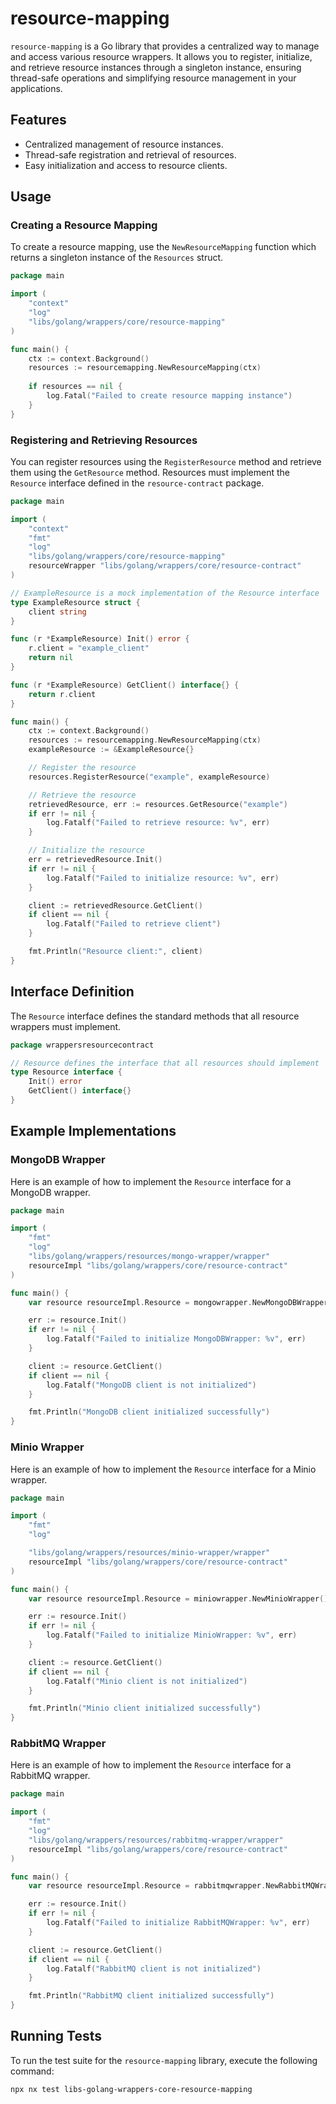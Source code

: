 # resource-mapping

`resource-mapping` is a Go library that provides a centralized way to manage and access various resource wrappers. It allows you to register, initialize, and retrieve resource instances through a singleton instance, ensuring thread-safe operations and simplifying resource management in your applications.

## Features

- Centralized management of resource instances.
- Thread-safe registration and retrieval of resources.
- Easy initialization and access to resource clients.

## Usage

### Creating a Resource Mapping

To create a resource mapping, use the `NewResourceMapping` function which returns a singleton instance of the `Resources` struct.

```go
package main

import (
	"context"
	"log"
	"libs/golang/wrappers/core/resource-mapping"
)

func main() {
	ctx := context.Background()
	resources := resourcemapping.NewResourceMapping(ctx)
	
	if resources == nil {
		log.Fatal("Failed to create resource mapping instance")
	}
}
```

### Registering and Retrieving Resources

You can register resources using the `RegisterResource` method and retrieve them using the `GetResource` method. Resources must implement the `Resource` interface defined in the `resource-contract` package.

```go
package main

import (
	"context"
	"fmt"
	"log"
	"libs/golang/wrappers/core/resource-mapping"
	resourceWrapper "libs/golang/wrappers/core/resource-contract"
)

// ExampleResource is a mock implementation of the Resource interface
type ExampleResource struct {
	client string
}

func (r *ExampleResource) Init() error {
	r.client = "example_client"
	return nil
}

func (r *ExampleResource) GetClient() interface{} {
	return r.client
}

func main() {
	ctx := context.Background()
	resources := resourcemapping.NewResourceMapping(ctx)
	exampleResource := &ExampleResource{}

	// Register the resource
	resources.RegisterResource("example", exampleResource)

	// Retrieve the resource
	retrievedResource, err := resources.GetResource("example")
	if err != nil {
		log.Fatalf("Failed to retrieve resource: %v", err)
	}

	// Initialize the resource
	err = retrievedResource.Init()
	if err != nil {
		log.Fatalf("Failed to initialize resource: %v", err)
	}

	client := retrievedResource.GetClient()
	if client == nil {
		log.Fatalf("Failed to retrieve client")
	}

	fmt.Println("Resource client:", client)
}
```

## Interface Definition

The `Resource` interface defines the standard methods that all resource wrappers must implement.

```go
package wrappersresourcecontract

// Resource defines the interface that all resources should implement
type Resource interface {
	Init() error
	GetClient() interface{}
}
```

## Example Implementations

### MongoDB Wrapper

Here is an example of how to implement the `Resource` interface for a MongoDB wrapper.

```go
package main

import (
	"fmt"
	"log"
	"libs/golang/wrappers/resources/mongo-wrapper/wrapper"
	resourceImpl "libs/golang/wrappers/core/resource-contract"
)

func main() {
	var resource resourceImpl.Resource = mongowrapper.NewMongoDBWrapper()

	err := resource.Init()
	if err != nil {
		log.Fatalf("Failed to initialize MongoDBWrapper: %v", err)
	}

	client := resource.GetClient()
	if client == nil {
		log.Fatalf("MongoDB client is not initialized")
	}

	fmt.Println("MongoDB client initialized successfully")
}
```

### Minio Wrapper

Here is an example of how to implement the `Resource` interface for a Minio wrapper.

```go
package main

import (
	"fmt"
	"log"

	"libs/golang/wrappers/resources/minio-wrapper/wrapper"
	resourceImpl "libs/golang/wrappers/core/resource-contract"
)

func main() {
	var resource resourceImpl.Resource = miniowrapper.NewMinioWrapper()

	err := resource.Init()
	if err != nil {
		log.Fatalf("Failed to initialize MinioWrapper: %v", err)
	}

	client := resource.GetClient()
	if client == nil {
		log.Fatalf("Minio client is not initialized")
	}

	fmt.Println("Minio client initialized successfully")
}
```

### RabbitMQ Wrapper

Here is an example of how to implement the `Resource` interface for a RabbitMQ wrapper.

```go
package main

import (
	"fmt"
	"log"
	"libs/golang/wrappers/resources/rabbitmq-wrapper/wrapper"
	resourceImpl "libs/golang/wrappers/core/resource-contract"
)

func main() {
	var resource resourceImpl.Resource = rabbitmqwrapper.NewRabbitMQWrapper()

	err := resource.Init()
	if err != nil {
		log.Fatalf("Failed to initialize RabbitMQWrapper: %v", err)
	}

	client := resource.GetClient()
	if client == nil {
		log.Fatalf("RabbitMQ client is not initialized")
	}

	fmt.Println("RabbitMQ client initialized successfully")
}
```

## Running Tests

To run the test suite for the `resource-mapping` library, execute the following command:

```sh
npx nx test libs-golang-wrappers-core-resource-mapping
```
